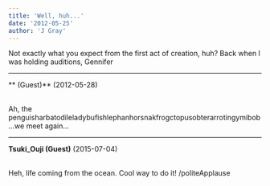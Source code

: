 ```yaml
---
title: 'Well, huh...'
date: '2012-05-25'
author: 'J Gray'
---
```


Not exactly what you expect from the first act of creation, huh? Back when I was holding auditions, Gennifer

---
** (Guest)** (2012-05-28)

<br> Ah, the penguisharbatodileladybufishlephanhorsnakfrogctopusobterarrotingymibob...we meet again...

---
**Tsuki_Ouji (Guest)** (2015-07-04)

<br> Heh, life coming from the ocean. Cool way to do it! /politeApplause<br>

